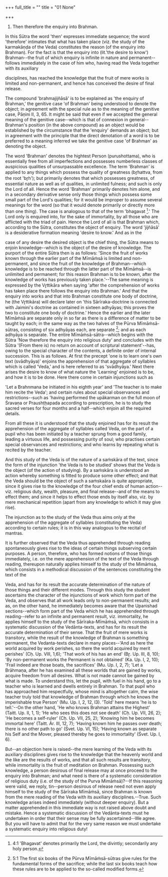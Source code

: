 +++
full_title = ""
title = "01 None"

+++


1. Then therefore the enquiry into Brahman.

In this Sūtra the word 'then' expresses immediate sequence; the word 'therefore' intimates that what has taken place (viz. the study of the karmakāṇḍa of the Veda) constitutes the reason (of the enquiry into Brahman). For the fact is that the enquiry into (lit.'the desire to know') Brahman--the fruit of which enquiry is infinite in nature and permanent--follows immediately in the case of him who, having read the Veda together with its auxiliary

disciplines, has reached the knowledge that the fruit of mere works is limited and non-permanent, and hence has conceived the desire of final release.

The compound 'brahmajijñāsā' is to be explained as 'the enquiry of Brahman,' the genitive case 'of Brahman' being understood to denote the object; in agreement with the special rule as to the meaning of the genitive case, Pāṇini II, 3, 65. It might be said that even if we accepted the general meaning of the genitive case--which is that of connexion in general--Brahman's position (in the above compound) as an object would be established by the circumstance that the 'enquiry' demands an object; but in agreement with the principle that the direct denotation of a word is to be preferred to a meaning inferred we take the genitive case 'of Brahman' as denoting the object.

The word 'Brahman' denotes the hightest Person (purushottama), who is essentially free from all imperfections and possesses numberless classes of auspicious qualities of unsurpassable excellence. The term 'Brahman' is applied to any things which possess the quality of greatness (br̥hattva, from the root 'br̥h'); but primarily denotes that which possesses greatness, of essential nature as well as of qualities, in unlimited fulness; and such is only the Lord of all. Hence the word 'Brahman' primarily denotes him alone, and in a secondary derivative sense only those things which possess some small part of the Lord's qualities; for it would be improper to assume several meanings for the word (so that it would denote primarily or directly more than one thing). The case is analogous to that of the term 'bhagavat [^fn_0].' The Lord only is enquired into, for the sake of immortality, by all those who are afflicted with the triad of pain. Hence the Lord of all is that Brahman which, according to the Sūtra, constitutes the object of enquiry. The word 'jijñāsā' is a desiderative formation meaning 'desire to know.' And as in the

[^fn_0]: 4:1 'Bhagavat' denotes primarily the Lord, the divintiy; secondarily any holy person.

case of any desire the desired object is the chief thing, the Sūtra means to enjoin knowledge--which is the object of the desire of knowledge. The purport of the entire Sūtra then is as follows: 'Since the fruit of works known through the earlier part of the Mīmāṁsā is limited and non-permanent, and since the fruit of the knowledge of Brahman--which knowledge is to be reached through the latter part of the Mīmāṁsā--is unlimited and permanent; for this reason Brahman is to be known, after the knowledge of works has previously taken place.'--The same meaning is expressed by the Vr̥ttikāra when saying 'after the comprehension of works has taken place there follows the enquiry into Brahman.' And that the enquiry into works and that into Brahman constitute one body of doctrine, he (the Vr̥ttikāra) will declare later on 'this Sārīraka-doctrine is connected with Jaimini's doctrine as contained in sixteen adhyāyas; this proves the two to constitute one body of doctrine.' Hence the earlier and the later Mīmāṁsā are separate only in so far as there is a difference of matter to be taught by each; in the same way as the two halves of the Pūrva Mīmāṁsā-sūtras, consisting of six adhyāyas each, are separate [^fn_1]; and as each adhyāya is separate. The entire Mīmāṁsā-sātra--which begins with the Sūtra 'Now therefore the enquiry into religious duty' and concludes with the Sūtra '(From there is) no return on account of scriptural statement'--has, owing to the special character of the contents, a definite order of internal succession. This is as follows. At first the precept 'one is to learn one's own text (svādhyāya)' enjoins the apprehension of that aggregate of syllables which is called 'Veda,' and is here referred to as 'svādhyāya.' Next there arises the desire to know of what nature the 'Learning' enjoined is to be, and how it is to be done. Here there come in certain injunctions such as

[^fn_1]: 5:1 The first six books of the Pūrva Mīmāṁsā-sūtras give rules for the fundamental forms of the sacrifice; while the last six books teach how these rules are to be applied to the so-called modified forms.

 'Let a Brahnmana be initiated in his eighth year' and 'The teacher is to make him recite the Veda'; and certain rules about special observances and restrictions--such as 'having performed the upākarman on the full moon of Śravaṇa or Praushṭḥapada according to prescription, he is to study the sacred verses for four months and a half--which enjoin all the required details.

From all these it is understood that the study enjoined has for its result the apprehension of the aggregate of syllables called Veda, on the part of a pupil who has been initiated by a teacher sprung from a good family, leading a virtuous life, and possessing purity of soul; who practises certain special observances and restrictions; and who learns by repeating what is recited by the teacher.

And this study of the Veda is of the nature of a saṁskāra of the text, since the form of the injunction 'the Veda is to be studied' shows that the Veda is the object (of the action of studying). By a saṁskāra is understood an action whereby something is fitted to produce some other effect; and that the Veda should be the object of such a saṁskaāra is quite appropriate, since it gives rise to the knowledge of the four chief ends of human action--viz. religious duty, wealth, pleasure, and final release--and of the means to effect them; and since it helps to effect those ends by itself also, viz. by mere mechanical repetition (apart from any knowledge to which it may give rise).

The injunction as to the study of the Veda thus aims only at the apprehension of the aggregate of syllables (constituting the Veda) according to certain rules; it is in this way analogous to the recital of mantras.

It is further observed that the Veda thus apprehended through reading spontaneously gives rise to the ideas of certain things subserving certain purposes. A person, therefore, who has formed notions of those things immediately, i.e. on the mere apprehension of the text of the Veda through reading, thereupon naturally applies himself to the study of the Mimāṁsa, which consists in a methodical discussion of the sentences constituting the text of the

 Veda, and has for its result the accurate determination of the nature of those things and their different modes. Through this study the student ascertains the character of the injunctions of work which form part of the Veda, and observes that all work leads only to non-permanent results; and as, on the other hand, he immediately becomes aware that the Upanishad sections--which form part of the Veda which he has apprehended through reading--refer to an infinite and permanent result, viz. immortality, he applies himself to the study of the Sārīraka-Mīmāṁsā, which consists in a systematic discussion of the Vedānta-texts, and has for its result the accurate determination of their sense. That the fruit of mere works is transitory, while the result of the knowledge of Brahman is something permanent, the Vedanta-texts declare in many places--'And as here the world acquired by work perishes, so there the world acquired by merit perishes' (Cḥ. Up. VIII, 1,6); 'That work of his has an end' (Br̥. Up. III, 8, 10); 'By non-permanent works the Permanent is not obtained' (Ka. Up. I, 2, 10); 'Frail indeed are those boats, the sacrifices' (Mu. Up. I, 2, 7); 'Let a Brāhmaṇa, after he has examined all these worlds that are gained by works, acquire freedom from all desires. What is not made cannot be gained by what is made. To understand this, let the pupil, with fuel in his hand, go to a teacher who is learned and dwells entirely in Brahman. To that pupil who has approached him respectfully, whose mind is altogether calm, the wise teacher truly told that knowledge of Brahman through which he knows the imperishable true Person' (Mu. Up. I, 2, 12, l3). 'Told' here means 'he is to tell.'--On the other hand, 'He who knows Brahman attains the Highest' (Taitt. Up. II, 1, 1); 'He who sees this does not see death' (Cḥ. Up. VII, 26, 2); 'He becomes a self-ruler' (Cḥ. Up. VII, 25, 2); 'Knowing him he becomes immortal here' (Taitt. Ār. III, 12, 7); 'Having known him he passes over death; there is no other path to go' (Śvet. Up. VI, 15); 'Having known as separate his Self and the Mover, pleased thereby he goes to immortality' (Śvet. Up. I, 6).

But--an objection here is raised--the mere learning of the Veda with its auxiliary disciplines gives rise to the knowledge that the heavenly world and the like are the results of works, and that all such results are transitory, while immortality is the fruit of meditation on Brahman. Possessing such knowledge, a person desirous of final release may at once proceed to the enquiry into Brahman; and what need is there of a systematic consideration of religious duty (i.e. of the study of the Purva Mimāṁsā)?--If this reasoning were valid, we reply, tin--person desirous of release need not even apply himself to the study of the Sārīraka Mīmāṁsā, since Brahman is known from the mere reading of the Veda with its auxiliary disciplines.--True. Such knowledge arises indeed immediately (without deeper enquiry). But a matter apprehended in this immediate way is not raised above doubt and mistake. Hence a systematic discussion of the Vedānta-texts must he undertaken in order that their sense may be fully ascertained--We agree. But you will have to admit that for the very same reason we must undertake a systematic enquiry into religious duty!

